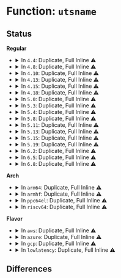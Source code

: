 # Function: <code>utsname</code>

## Status
<b>Regular</b>
<ul>
<li>
<details>
<summary>In <code>4.4</code>: Duplicate, Full Inline ⚠️</summary>

**Collision:** Static Duplication

**Inline:** Full

**Transformation:** False

**Instances:**

```
In kernel/sys.c (ffffffff810937c0)
Location: include/linux/utsname.h:72
Inline: True
Inline callers:
  - kernel/sys.c:SYSC_olduname
  - kernel/sys.c:SyS_newuname
  - kernel/sys.c:SyS_uname
  - kernel/sys.c:SyS_sethostname
  - kernel/sys.c:SyS_gethostname
  - kernel/sys.c:SyS_setdomainname
```
```
In fs/coredump.c (ffffffff8126f966)
Location: include/linux/utsname.h:72
Inline: True
Inline callers:
  - fs/coredump.c:do_coredump
```
```
In fs/proc/version.c (ffffffff812834cd)
Location: include/linux/utsname.h:72
Inline: True
Inline callers:
  - fs/proc/version.c:version_proc_show
```
```
In drivers/char/random.c (ffffffff81513e1a)
Location: include/linux/utsname.h:72
Inline: True
Inline callers:
  - drivers/char/random.c:init_std_data
```
</details>
</li>
<li>
<details>
<summary>In <code>4.8</code>: Duplicate, Full Inline ⚠️</summary>

**Collision:** Static Duplication

**Inline:** Full

**Transformation:** False

**Instances:**

```
In kernel/sys.c (ffffffff81098692)
Location: include/linux/utsname.h:72
Inline: True
Inline callers:
  - kernel/sys.c:SyS_setdomainname
  - kernel/sys.c:SyS_gethostname
  - kernel/sys.c:SyS_sethostname
  - kernel/sys.c:SYSC_olduname
  - kernel/sys.c:SYSC_olduname
  - kernel/sys.c:SYSC_olduname
  - kernel/sys.c:SYSC_olduname
  - kernel/sys.c:SYSC_olduname
  - kernel/sys.c:SyS_uname
  - kernel/sys.c:SyS_newuname
```
```
In fs/coredump.c (ffffffff8129b026)
Location: include/linux/utsname.h:72
Inline: True
Inline callers:
  - fs/coredump.c:do_coredump
```
```
In fs/proc/version.c (ffffffff812b052d)
Location: include/linux/utsname.h:72
Inline: True
Inline callers:
  - fs/proc/version.c:version_proc_show
```
```
In drivers/char/random.c (ffffffff81566162)
Location: include/linux/utsname.h:72
Inline: True
Inline callers:
  - drivers/char/random.c:init_std_data
```
</details>
</li>
<li>
<details>
<summary>In <code>4.10</code>: Duplicate, Full Inline ⚠️</summary>

**Collision:** Static Duplication

**Inline:** Full

**Transformation:** False

**Instances:**

```
In kernel/sys.c (ffffffff8109d642)
Location: include/linux/utsname.h:73
Inline: True
Inline callers:
  - kernel/sys.c:SyS_setdomainname
  - kernel/sys.c:SyS_gethostname
  - kernel/sys.c:SyS_sethostname
  - kernel/sys.c:SYSC_olduname
  - kernel/sys.c:SYSC_olduname
  - kernel/sys.c:SYSC_olduname
  - kernel/sys.c:SYSC_olduname
  - kernel/sys.c:SYSC_olduname
  - kernel/sys.c:SyS_uname
  - kernel/sys.c:SyS_newuname
```
```
In fs/coredump.c (ffffffff812afc09)
Location: include/linux/utsname.h:73
Inline: True
Inline callers:
  - fs/coredump.c:do_coredump
```
```
In fs/proc/version.c (ffffffff812c5f1d)
Location: include/linux/utsname.h:73
Inline: True
Inline callers:
  - fs/proc/version.c:version_proc_show
```
```
In drivers/char/random.c (ffffffff815928c2)
Location: include/linux/utsname.h:73
Inline: True
Inline callers:
  - drivers/char/random.c:init_std_data
```
</details>
</li>
<li>
<details>
<summary>In <code>4.13</code>: Duplicate, Full Inline ⚠️</summary>

**Collision:** Static Duplication

**Inline:** Full

**Transformation:** False

**Instances:**

```
In kernel/sys.c (ffffffff8109a4d0)
Location: include/linux/utsname.h:73
Inline: True
Inline callers:
  - kernel/sys.c:SyS_setdomainname
  - kernel/sys.c:SyS_gethostname
  - kernel/sys.c:SyS_sethostname
  - kernel/sys.c:SYSC_olduname
  - kernel/sys.c:SYSC_olduname
  - kernel/sys.c:SYSC_olduname
  - kernel/sys.c:SYSC_olduname
  - kernel/sys.c:SYSC_olduname
  - kernel/sys.c:SyS_uname
  - kernel/sys.c:SyS_newuname
```
```
In fs/coredump.c (ffffffff812bcf16)
Location: include/linux/utsname.h:73
Inline: True
Inline callers:
  - fs/coredump.c:do_coredump
```
```
In fs/proc/version.c (ffffffff812d311d)
Location: include/linux/utsname.h:73
Inline: True
Inline callers:
  - fs/proc/version.c:version_proc_show
```
```
In drivers/char/random.c (ffffffff815a6b66)
Location: include/linux/utsname.h:73
Inline: True
Inline callers:
  - drivers/char/random.c:init_std_data
```
</details>
</li>
<li>
<details>
<summary>In <code>4.15</code>: Duplicate, Full Inline ⚠️</summary>

**Collision:** Static Duplication

**Inline:** Full

**Transformation:** False

**Instances:**

```
In kernel/sys.c (ffffffff810a11b0)
Location: include/linux/utsname.h:74
Inline: True
Inline callers:
  - kernel/sys.c:SyS_setdomainname
  - kernel/sys.c:SyS_gethostname
  - kernel/sys.c:SyS_sethostname
  - kernel/sys.c:SYSC_olduname
  - kernel/sys.c:SYSC_olduname
  - kernel/sys.c:SYSC_olduname
  - kernel/sys.c:SYSC_olduname
  - kernel/sys.c:SYSC_olduname
  - kernel/sys.c:SyS_uname
  - kernel/sys.c:SyS_newuname
```
```
In fs/coredump.c (ffffffff812e07f3)
Location: include/linux/utsname.h:74
Inline: True
Inline callers:
  - fs/coredump.c:do_coredump
```
```
In fs/proc/version.c (ffffffff812f796d)
Location: include/linux/utsname.h:74
Inline: True
Inline callers:
  - fs/proc/version.c:version_proc_show
```
```
In drivers/char/random.c (ffffffff8160d466)
Location: include/linux/utsname.h:74
Inline: True
Inline callers:
  - drivers/char/random.c:init_std_data
```
</details>
</li>
<li>
<details>
<summary>In <code>4.18</code>: Duplicate, Full Inline ⚠️</summary>

**Collision:** Static Duplication

**Inline:** Full

**Transformation:** False

**Instances:**

```
In kernel/sys.c (ffffffff810a3e05)
Location: include/linux/utsname.h:80
Inline: True
Inline callers:
  - kernel/sys.c:__ia32_sys_setdomainname
  - kernel/sys.c:__x64_sys_setdomainname
  - kernel/sys.c:__ia32_sys_gethostname
  - kernel/sys.c:__x64_sys_gethostname
  - kernel/sys.c:__ia32_sys_sethostname
  - kernel/sys.c:__x64_sys_sethostname
  - kernel/sys.c:__ia32_sys_olduname
  - kernel/sys.c:__ia32_sys_olduname
  - kernel/sys.c:__ia32_sys_olduname
  - kernel/sys.c:__ia32_sys_olduname
  - kernel/sys.c:__ia32_sys_olduname
  - kernel/sys.c:__x64_sys_olduname
  - kernel/sys.c:__x64_sys_olduname
  - kernel/sys.c:__x64_sys_olduname
  - kernel/sys.c:__x64_sys_olduname
  - kernel/sys.c:__x64_sys_olduname
  - kernel/sys.c:__do_sys_uname
  - kernel/sys.c:__do_sys_newuname
```
```
In fs/coredump.c (ffffffff8130caf6)
Location: include/linux/utsname.h:80
Inline: True
Inline callers:
  - fs/coredump.c:do_coredump
```
```
In fs/proc/version.c (ffffffff81324cd5)
Location: include/linux/utsname.h:80
Inline: True
Inline callers:
  - fs/proc/version.c:version_proc_show
  - fs/proc/version.c:version_proc_show
  - fs/proc/version.c:version_proc_show
```
```
In drivers/char/random.c (ffffffff816464e2)
Location: include/linux/utsname.h:80
Inline: True
Inline callers:
  - drivers/char/random.c:init_std_data
```
</details>
</li>
<li>
<details>
<summary>In <code>5.0</code>: Duplicate, Full Inline ⚠️</summary>

**Collision:** Static Duplication

**Inline:** Full

**Transformation:** False

**Instances:**

```
In kernel/sys.c (ffffffff810acbd5)
Location: include/linux/utsname.h:80
Inline: True
Inline callers:
  - kernel/sys.c:__ia32_sys_setdomainname
  - kernel/sys.c:__x64_sys_setdomainname
  - kernel/sys.c:__ia32_sys_gethostname
  - kernel/sys.c:__x64_sys_gethostname
  - kernel/sys.c:__ia32_sys_sethostname
  - kernel/sys.c:__x64_sys_sethostname
  - kernel/sys.c:__ia32_sys_olduname
  - kernel/sys.c:__ia32_sys_olduname
  - kernel/sys.c:__ia32_sys_olduname
  - kernel/sys.c:__ia32_sys_olduname
  - kernel/sys.c:__ia32_sys_olduname
  - kernel/sys.c:__x64_sys_olduname
  - kernel/sys.c:__x64_sys_olduname
  - kernel/sys.c:__x64_sys_olduname
  - kernel/sys.c:__x64_sys_olduname
  - kernel/sys.c:__x64_sys_olduname
  - kernel/sys.c:__do_sys_uname
  - kernel/sys.c:__do_sys_newuname
```
```
In fs/coredump.c (ffffffff81322509)
Location: include/linux/utsname.h:80
Inline: True
Inline callers:
  - fs/coredump.c:do_coredump
```
```
In fs/proc/version.c (ffffffff8133be75)
Location: include/linux/utsname.h:80
Inline: True
Inline callers:
  - fs/proc/version.c:version_proc_show
  - fs/proc/version.c:version_proc_show
  - fs/proc/version.c:version_proc_show
```
```
In drivers/char/random.c (ffffffff81665132)
Location: include/linux/utsname.h:80
Inline: True
Inline callers:
  - drivers/char/random.c:init_std_data
```
</details>
</li>
<li>
<details>
<summary>In <code>5.3</code>: Duplicate, Full Inline ⚠️</summary>

**Collision:** Static Duplication

**Inline:** Full

**Transformation:** False

**Instances:**

```
In kernel/sys.c (ffffffff810b22bb)
Location: include/linux/utsname.h:80
Inline: True
Inline callers:
  - kernel/sys.c:__ia32_sys_setdomainname
  - kernel/sys.c:__x64_sys_setdomainname
  - kernel/sys.c:__ia32_sys_gethostname
  - kernel/sys.c:__x64_sys_gethostname
  - kernel/sys.c:__ia32_sys_sethostname
  - kernel/sys.c:__x64_sys_sethostname
  - kernel/sys.c:__ia32_sys_olduname
  - kernel/sys.c:__ia32_sys_olduname
  - kernel/sys.c:__ia32_sys_olduname
  - kernel/sys.c:__ia32_sys_olduname
  - kernel/sys.c:__ia32_sys_olduname
  - kernel/sys.c:__x64_sys_olduname
  - kernel/sys.c:__x64_sys_olduname
  - kernel/sys.c:__x64_sys_olduname
  - kernel/sys.c:__x64_sys_olduname
  - kernel/sys.c:__x64_sys_olduname
  - kernel/sys.c:__do_sys_uname
  - kernel/sys.c:__do_sys_newuname
```
```
In fs/coredump.c (ffffffff8134978d)
Location: include/linux/utsname.h:80
Inline: True
```
```
In fs/proc/version.c (ffffffff813640a5)
Location: include/linux/utsname.h:80
Inline: True
Inline callers:
  - fs/proc/version.c:version_proc_show
  - fs/proc/version.c:version_proc_show
  - fs/proc/version.c:version_proc_show
```
```
In drivers/char/random.c (ffffffff828f9e54)
Location: include/linux/utsname.h:80
Inline: True
Inline callers:
  - drivers/char/random.c:init_std_data
```
</details>
</li>
<li>
<details>
<summary>In <code>5.4</code>: Duplicate, Full Inline ⚠️</summary>

**Collision:** Static Duplication

**Inline:** Full

**Transformation:** False

**Instances:**

```
In kernel/sys.c (ffffffff810b898b)
Location: include/linux/utsname.h:80
Inline: True
Inline callers:
  - kernel/sys.c:__ia32_sys_setdomainname
  - kernel/sys.c:__x64_sys_setdomainname
  - kernel/sys.c:__ia32_sys_gethostname
  - kernel/sys.c:__x64_sys_gethostname
  - kernel/sys.c:__ia32_sys_sethostname
  - kernel/sys.c:__x64_sys_sethostname
  - kernel/sys.c:__ia32_sys_olduname
  - kernel/sys.c:__ia32_sys_olduname
  - kernel/sys.c:__ia32_sys_olduname
  - kernel/sys.c:__ia32_sys_olduname
  - kernel/sys.c:__ia32_sys_olduname
  - kernel/sys.c:__x64_sys_olduname
  - kernel/sys.c:__x64_sys_olduname
  - kernel/sys.c:__x64_sys_olduname
  - kernel/sys.c:__x64_sys_olduname
  - kernel/sys.c:__x64_sys_olduname
  - kernel/sys.c:__do_sys_uname
  - kernel/sys.c:__do_sys_newuname
```
```
In fs/coredump.c (ffffffff81361a2d)
Location: include/linux/utsname.h:80
Inline: True
```
```
In fs/proc/version.c (ffffffff8137c335)
Location: include/linux/utsname.h:80
Inline: True
Inline callers:
  - fs/proc/version.c:version_proc_show
  - fs/proc/version.c:version_proc_show
  - fs/proc/version.c:version_proc_show
```
```
In drivers/char/random.c (ffffffff82902d57)
Location: include/linux/utsname.h:80
Inline: True
Inline callers:
  - drivers/char/random.c:init_std_data
```
</details>
</li>
<li>
<details>
<summary>In <code>5.8</code>: Duplicate, Full Inline ⚠️</summary>

**Collision:** Static Duplication

**Inline:** Full

**Transformation:** False

**Instances:**

```
In kernel/sys.c (ffffffff810c032b)
Location: include/linux/utsname.h:80
Inline: True
Inline callers:
  - kernel/sys.c:__ia32_sys_setdomainname
  - kernel/sys.c:__x64_sys_setdomainname
  - kernel/sys.c:__ia32_sys_gethostname
  - kernel/sys.c:__x64_sys_gethostname
  - kernel/sys.c:__ia32_sys_sethostname
  - kernel/sys.c:__x64_sys_sethostname
  - kernel/sys.c:__do_sys_olduname
  - kernel/sys.c:__do_sys_olduname
  - kernel/sys.c:__do_sys_olduname
  - kernel/sys.c:__do_sys_olduname
  - kernel/sys.c:__do_sys_olduname
  - kernel/sys.c:__do_sys_uname
  - kernel/sys.c:__do_sys_newuname
```
```
In fs/coredump.c (ffffffff813a7974)
Location: include/linux/utsname.h:80
Inline: True
Inline callers:
  - fs/coredump.c:format_corename
```
```
In fs/proc/version.c (ffffffff813c5c45)
Location: include/linux/utsname.h:80
Inline: True
Inline callers:
  - fs/proc/version.c:version_proc_show
  - fs/proc/version.c:version_proc_show
  - fs/proc/version.c:version_proc_show
```
```
In drivers/char/random.c (ffffffff82d19b11)
Location: include/linux/utsname.h:80
Inline: True
```
</details>
</li>
<li>
<details>
<summary>In <code>5.11</code>: Duplicate, Full Inline ⚠️</summary>

**Collision:** Static Duplication

**Inline:** Full

**Transformation:** False

**Instances:**

```
In kernel/sys.c (ffffffff810bb54b)
Location: include/linux/utsname.h:79
Inline: True
Inline callers:
  - kernel/sys.c:__ia32_sys_setdomainname
  - kernel/sys.c:__x64_sys_setdomainname
  - kernel/sys.c:__ia32_sys_gethostname
  - kernel/sys.c:__x64_sys_gethostname
  - kernel/sys.c:__ia32_sys_sethostname
  - kernel/sys.c:__x64_sys_sethostname
  - kernel/sys.c:__do_sys_olduname
  - kernel/sys.c:__do_sys_olduname
  - kernel/sys.c:__do_sys_olduname
  - kernel/sys.c:__do_sys_olduname
  - kernel/sys.c:__do_sys_olduname
  - kernel/sys.c:__do_sys_uname
  - kernel/sys.c:__do_sys_newuname
```
```
In fs/coredump.c (ffffffff813b8824)
Location: include/linux/utsname.h:79
Inline: True
Inline callers:
  - fs/coredump.c:format_corename
```
```
In fs/proc/version.c (ffffffff813d7be5)
Location: include/linux/utsname.h:79
Inline: True
Inline callers:
  - fs/proc/version.c:version_proc_show
  - fs/proc/version.c:version_proc_show
  - fs/proc/version.c:version_proc_show
```
```
In drivers/char/random.c (ffffffff83007815)
Location: include/linux/utsname.h:79
Inline: True
```
</details>
</li>
<li>
<details>
<summary>In <code>5.13</code>: Duplicate, Full Inline ⚠️</summary>

**Collision:** Static Duplication

**Inline:** Full

**Transformation:** False

**Instances:**

```
In kernel/sys.c (ffffffff810bce9b)
Location: include/linux/utsname.h:79
Inline: True
Inline callers:
  - kernel/sys.c:__ia32_sys_setdomainname
  - kernel/sys.c:__x64_sys_setdomainname
  - kernel/sys.c:__ia32_sys_gethostname
  - kernel/sys.c:__x64_sys_gethostname
  - kernel/sys.c:__ia32_sys_sethostname
  - kernel/sys.c:__x64_sys_sethostname
  - kernel/sys.c:__do_sys_olduname
  - kernel/sys.c:__do_sys_olduname
  - kernel/sys.c:__do_sys_olduname
  - kernel/sys.c:__do_sys_olduname
  - kernel/sys.c:__do_sys_olduname
  - kernel/sys.c:__do_sys_uname
  - kernel/sys.c:__do_sys_newuname
```
```
In fs/coredump.c (ffffffff813bf864)
Location: include/linux/utsname.h:79
Inline: True
```
```
In fs/proc/version.c (ffffffff813dea95)
Location: include/linux/utsname.h:79
Inline: True
Inline callers:
  - fs/proc/version.c:version_proc_show
  - fs/proc/version.c:version_proc_show
  - fs/proc/version.c:version_proc_show
```
```
In drivers/char/random.c (ffffffff83212371)
Location: include/linux/utsname.h:79
Inline: True
Inline callers:
  - drivers/char/random.c:rand_initialize
```
</details>
</li>
<li>
<details>
<summary>In <code>5.15</code>: Duplicate, Full Inline ⚠️</summary>

**Collision:** Static Duplication

**Inline:** Full

**Transformation:** False

**Instances:**

```
In kernel/sys.c (ffffffff810cf87b)
Location: include/linux/utsname.h:79
Inline: True
Inline callers:
  - kernel/sys.c:__ia32_sys_setdomainname
  - kernel/sys.c:__x64_sys_setdomainname
  - kernel/sys.c:__ia32_sys_gethostname
  - kernel/sys.c:__x64_sys_gethostname
  - kernel/sys.c:__ia32_sys_sethostname
  - kernel/sys.c:__x64_sys_sethostname
  - kernel/sys.c:__do_sys_olduname
  - kernel/sys.c:__do_sys_olduname
  - kernel/sys.c:__do_sys_olduname
  - kernel/sys.c:__do_sys_olduname
  - kernel/sys.c:__do_sys_olduname
  - kernel/sys.c:__do_sys_uname
  - kernel/sys.c:__do_sys_newuname
```
```
In fs/coredump.c (ffffffff8140f694)
Location: include/linux/utsname.h:79
Inline: True
```
```
In fs/proc/version.c (ffffffff81430405)
Location: include/linux/utsname.h:79
Inline: True
Inline callers:
  - fs/proc/version.c:version_proc_show
  - fs/proc/version.c:version_proc_show
  - fs/proc/version.c:version_proc_show
```
```
In drivers/char/random.c (ffffffff832fb585)
Location: include/linux/utsname.h:79
Inline: True
Inline callers:
  - drivers/char/random.c:rand_initialize
```
</details>
</li>
<li>
<details>
<summary>In <code>5.19</code>: Duplicate, Full Inline ⚠️</summary>

**Collision:** Static Duplication

**Inline:** Full

**Transformation:** False

**Instances:**

```
In kernel/sys.c (ffffffff810e8a98)
Location: include/linux/utsname.h:79
Inline: True
Inline callers:
  - kernel/sys.c:__ia32_sys_setdomainname
  - kernel/sys.c:__x64_sys_setdomainname
  - kernel/sys.c:__ia32_sys_gethostname
  - kernel/sys.c:__x64_sys_gethostname
  - kernel/sys.c:__ia32_sys_sethostname
  - kernel/sys.c:__x64_sys_sethostname
  - kernel/sys.c:__ia32_sys_olduname
  - kernel/sys.c:__ia32_sys_olduname
  - kernel/sys.c:__ia32_sys_olduname
  - kernel/sys.c:__ia32_sys_olduname
  - kernel/sys.c:__ia32_sys_olduname
  - kernel/sys.c:__x64_sys_olduname
  - kernel/sys.c:__x64_sys_olduname
  - kernel/sys.c:__x64_sys_olduname
  - kernel/sys.c:__x64_sys_olduname
  - kernel/sys.c:__x64_sys_olduname
  - kernel/sys.c:__do_sys_uname
  - kernel/sys.c:__do_sys_newuname
```
```
In fs/coredump.c (ffffffff814852f6)
Location: include/linux/utsname.h:79
Inline: True
```
```
In fs/proc/version.c (ffffffff814aa0d5)
Location: include/linux/utsname.h:79
Inline: True
Inline callers:
  - fs/proc/version.c:version_proc_show
  - fs/proc/version.c:version_proc_show
  - fs/proc/version.c:version_proc_show
```
```
In drivers/char/random.c (ffffffff834b4072)
Location: include/linux/utsname.h:79
Inline: True
Inline callers:
  - drivers/char/random.c:random_init
```
</details>
</li>
<li>
<details>
<summary>In <code>6.2</code>: Duplicate, Full Inline ⚠️</summary>

**Collision:** Static Duplication

**Inline:** Full

**Transformation:** False

**Instances:**

```
In kernel/sys.c (ffffffff81109e53)
Location: include/linux/utsname.h:80
Inline: True
Inline callers:
  - kernel/sys.c:__ia32_sys_setdomainname
  - kernel/sys.c:__x64_sys_setdomainname
  - kernel/sys.c:__ia32_sys_gethostname
  - kernel/sys.c:__x64_sys_gethostname
  - kernel/sys.c:__ia32_sys_sethostname
  - kernel/sys.c:__x64_sys_sethostname
  - kernel/sys.c:__ia32_sys_olduname
  - kernel/sys.c:__ia32_sys_olduname
  - kernel/sys.c:__ia32_sys_olduname
  - kernel/sys.c:__ia32_sys_olduname
  - kernel/sys.c:__ia32_sys_olduname
  - kernel/sys.c:__x64_sys_olduname
  - kernel/sys.c:__x64_sys_olduname
  - kernel/sys.c:__x64_sys_olduname
  - kernel/sys.c:__x64_sys_olduname
  - kernel/sys.c:__x64_sys_olduname
  - kernel/sys.c:__do_sys_uname
  - kernel/sys.c:__do_sys_newuname
```
```
In fs/coredump.c (ffffffff81518954)
Location: include/linux/utsname.h:80
Inline: True
```
```
In fs/proc/version.c (ffffffff8153fca5)
Location: include/linux/utsname.h:80
Inline: True
Inline callers:
  - fs/proc/version.c:version_proc_show
  - fs/proc/version.c:version_proc_show
  - fs/proc/version.c:version_proc_show
```
</details>
</li>
<li>
<details>
<summary>In <code>6.5</code>: Duplicate, Full Inline ⚠️</summary>

**Collision:** Static Duplication

**Inline:** Full

**Transformation:** False

**Instances:**

```
In kernel/sys.c (ffffffff811161e3)
Location: include/linux/utsname.h:80
Inline: True
Inline callers:
  - kernel/sys.c:__ia32_sys_setdomainname
  - kernel/sys.c:__x64_sys_setdomainname
  - kernel/sys.c:__do_sys_gethostname
  - kernel/sys.c:__ia32_sys_sethostname
  - kernel/sys.c:__x64_sys_sethostname
  - kernel/sys.c:__ia32_sys_olduname
  - kernel/sys.c:__ia32_sys_olduname
  - kernel/sys.c:__ia32_sys_olduname
  - kernel/sys.c:__ia32_sys_olduname
  - kernel/sys.c:__ia32_sys_olduname
  - kernel/sys.c:__x64_sys_olduname
  - kernel/sys.c:__x64_sys_olduname
  - kernel/sys.c:__x64_sys_olduname
  - kernel/sys.c:__x64_sys_olduname
  - kernel/sys.c:__x64_sys_olduname
  - kernel/sys.c:__do_sys_uname
  - kernel/sys.c:__do_sys_newuname
```
```
In fs/coredump.c (ffffffff815501d4)
Location: include/linux/utsname.h:80
Inline: True
```
```
In fs/proc/version.c (ffffffff81578025)
Location: include/linux/utsname.h:80
Inline: True
Inline callers:
  - fs/proc/version.c:version_proc_show
  - fs/proc/version.c:version_proc_show
  - fs/proc/version.c:version_proc_show
```
</details>
</li>
<li>
<details>
<summary>In <code>6.8</code>: Duplicate, Full Inline ⚠️</summary>

**Collision:** Static Duplication

**Inline:** Full

**Transformation:** False

**Instances:**

```
In kernel/sys.c (ffffffff8111fbd3)
Location: include/linux/utsname.h:80
Inline: True
Inline callers:
  - kernel/sys.c:__ia32_sys_setdomainname
  - kernel/sys.c:__x64_sys_setdomainname
  - kernel/sys.c:__do_sys_gethostname
  - kernel/sys.c:__ia32_sys_sethostname
  - kernel/sys.c:__x64_sys_sethostname
  - kernel/sys.c:__ia32_sys_olduname
  - kernel/sys.c:__ia32_sys_olduname
  - kernel/sys.c:__ia32_sys_olduname
  - kernel/sys.c:__ia32_sys_olduname
  - kernel/sys.c:__ia32_sys_olduname
  - kernel/sys.c:__x64_sys_olduname
  - kernel/sys.c:__x64_sys_olduname
  - kernel/sys.c:__x64_sys_olduname
  - kernel/sys.c:__x64_sys_olduname
  - kernel/sys.c:__x64_sys_olduname
  - kernel/sys.c:__do_sys_uname
  - kernel/sys.c:__do_sys_newuname
```
```
In fs/coredump.c (ffffffff81586063)
Location: include/linux/utsname.h:80
Inline: True
```
```
In fs/proc/version.c (ffffffff815b0755)
Location: include/linux/utsname.h:80
Inline: True
Inline callers:
  - fs/proc/version.c:version_proc_show
  - fs/proc/version.c:version_proc_show
  - fs/proc/version.c:version_proc_show
```
</details>
</li>
</ul>
<b>Arch</b>
<ul>
<li>
<details>
<summary>In <code>arm64</code>: Duplicate, Full Inline ⚠️</summary>

**Collision:** Static Duplication

**Inline:** Full

**Transformation:** False

**Instances:**

```
In kernel/sys.c (ffff800010115534)
Location: include/linux/utsname.h:80
Inline: True
Inline callers:
  - kernel/sys.c:__arm64_sys_setdomainname
  - kernel/sys.c:__arm64_sys_gethostname
  - kernel/sys.c:__arm64_sys_sethostname
  - kernel/sys.c:__do_sys_newuname
```
```
In fs/coredump.c (ffff800010428170)
Location: include/linux/utsname.h:80
Inline: True
```
```
In fs/proc/version.c (ffff800010448b28)
Location: include/linux/utsname.h:80
Inline: True
Inline callers:
  - fs/proc/version.c:version_proc_show
  - fs/proc/version.c:version_proc_show
  - fs/proc/version.c:version_proc_show
```
```
In drivers/char/random.c (ffff800011495dac)
Location: include/linux/utsname.h:80
Inline: True
Inline callers:
  - drivers/char/random.c:init_std_data
```
</details>
</li>
<li>
<details>
<summary>In <code>armhf</code>: Duplicate, Full Inline ⚠️</summary>

**Collision:** Static Duplication

**Inline:** Full

**Transformation:** False

**Instances:**

```
In kernel/sys.c (c036d690)
Location: include/linux/utsname.h:80
Inline: True
Inline callers:
  - kernel/sys.c:__se_sys_setdomainname
  - kernel/sys.c:__se_sys_gethostname
  - kernel/sys.c:__se_sys_sethostname
  - kernel/sys.c:__do_sys_newuname
```
```
In fs/coredump.c (c05f0d34)
Location: include/linux/utsname.h:80
Inline: True
Inline callers:
  - fs/coredump.c:format_corename
```
```
In fs/proc/version.c (c060dc94)
Location: include/linux/utsname.h:80
Inline: True
Inline callers:
  - fs/proc/version.c:version_proc_show
```
```
In drivers/char/random.c (c1596118)
Location: include/linux/utsname.h:80
Inline: True
Inline callers:
  - drivers/char/random.c:init_std_data
```
</details>
</li>
<li>
<details>
<summary>In <code>ppc64el</code>: Duplicate, Full Inline ⚠️</summary>

**Collision:** Static Duplication

**Inline:** Full

**Transformation:** False

**Instances:**

```
In kernel/sys.c (c00000000015cd24)
Location: include/linux/utsname.h:80
Inline: True
Inline callers:
  - kernel/sys.c:__se_sys_setdomainname
  - kernel/sys.c:__se_sys_gethostname
  - kernel/sys.c:__se_sys_sethostname
  - kernel/sys.c:__se_sys_olduname
  - kernel/sys.c:__se_sys_olduname
  - kernel/sys.c:__se_sys_olduname
  - kernel/sys.c:__se_sys_olduname
  - kernel/sys.c:__se_sys_olduname
  - kernel/sys.c:__do_sys_uname
  - kernel/sys.c:__do_sys_newuname
```
```
In fs/coredump.c (c0000000005382b8)
Location: include/linux/utsname.h:80
Inline: True
```
```
In fs/proc/version.c (c00000000055f27c)
Location: include/linux/utsname.h:80
Inline: True
Inline callers:
  - fs/proc/version.c:version_proc_show
  - fs/proc/version.c:version_proc_show
  - fs/proc/version.c:version_proc_show
```
```
In drivers/char/random.c (c0000000013a83e4)
Location: include/linux/utsname.h:80
Inline: True
Inline callers:
  - drivers/char/random.c:init_std_data
```
</details>
</li>
<li>
<details>
<summary>In <code>riscv64</code>: Duplicate, Full Inline ⚠️</summary>

**Collision:** Static Duplication

**Inline:** Full

**Transformation:** False

**Instances:**

```
In kernel/sys.c (ffffffe0000d4196)
Location: include/linux/utsname.h:80
Inline: True
Inline callers:
  - kernel/sys.c:__se_sys_setdomainname
  - kernel/sys.c:__se_sys_sethostname
  - kernel/sys.c:__do_sys_newuname
```
```
In fs/coredump.c (ffffffe0002c6442)
Location: include/linux/utsname.h:80
Inline: True
```
```
In fs/proc/version.c (ffffffe0002de63c)
Location: include/linux/utsname.h:80
Inline: True
Inline callers:
  - fs/proc/version.c:version_proc_show
  - fs/proc/version.c:version_proc_show
  - fs/proc/version.c:version_proc_show
```
```
In drivers/char/random.c (ffffffe00002f9a0)
Location: include/linux/utsname.h:80
Inline: True
Inline callers:
  - drivers/char/random.c:init_std_data
```
</details>
</li>
</ul>
<b>Flavor</b>
<ul>
<li>
<details>
<summary>In <code>aws</code>: Duplicate, Full Inline ⚠️</summary>

**Collision:** Static Duplication

**Inline:** Full

**Transformation:** False

**Instances:**

```
In kernel/sys.c (ffffffff810b2cfb)
Location: include/linux/utsname.h:80
Inline: True
Inline callers:
  - kernel/sys.c:__ia32_sys_setdomainname
  - kernel/sys.c:__x64_sys_setdomainname
  - kernel/sys.c:__ia32_sys_gethostname
  - kernel/sys.c:__x64_sys_gethostname
  - kernel/sys.c:__ia32_sys_sethostname
  - kernel/sys.c:__x64_sys_sethostname
  - kernel/sys.c:__ia32_sys_olduname
  - kernel/sys.c:__ia32_sys_olduname
  - kernel/sys.c:__ia32_sys_olduname
  - kernel/sys.c:__ia32_sys_olduname
  - kernel/sys.c:__ia32_sys_olduname
  - kernel/sys.c:__x64_sys_olduname
  - kernel/sys.c:__x64_sys_olduname
  - kernel/sys.c:__x64_sys_olduname
  - kernel/sys.c:__x64_sys_olduname
  - kernel/sys.c:__x64_sys_olduname
  - kernel/sys.c:__do_sys_uname
  - kernel/sys.c:__do_sys_newuname
```
```
In fs/coredump.c (ffffffff8135a00d)
Location: include/linux/utsname.h:80
Inline: True
```
```
In fs/proc/version.c (ffffffff81374915)
Location: include/linux/utsname.h:80
Inline: True
Inline callers:
  - fs/proc/version.c:version_proc_show
  - fs/proc/version.c:version_proc_show
  - fs/proc/version.c:version_proc_show
```
```
In drivers/char/random.c (ffffffff828ea53e)
Location: include/linux/utsname.h:80
Inline: True
Inline callers:
  - drivers/char/random.c:init_std_data
```
</details>
</li>
<li>
<details>
<summary>In <code>azure</code>: Duplicate, Full Inline ⚠️</summary>

**Collision:** Static Duplication

**Inline:** Full

**Transformation:** False

**Instances:**

```
In kernel/sys.c (ffffffff810a162b)
Location: include/linux/utsname.h:80
Inline: True
Inline callers:
  - kernel/sys.c:__ia32_sys_setdomainname
  - kernel/sys.c:__x64_sys_setdomainname
  - kernel/sys.c:__ia32_sys_gethostname
  - kernel/sys.c:__x64_sys_gethostname
  - kernel/sys.c:__ia32_sys_sethostname
  - kernel/sys.c:__x64_sys_sethostname
  - kernel/sys.c:__ia32_sys_olduname
  - kernel/sys.c:__ia32_sys_olduname
  - kernel/sys.c:__ia32_sys_olduname
  - kernel/sys.c:__ia32_sys_olduname
  - kernel/sys.c:__ia32_sys_olduname
  - kernel/sys.c:__x64_sys_olduname
  - kernel/sys.c:__x64_sys_olduname
  - kernel/sys.c:__x64_sys_olduname
  - kernel/sys.c:__x64_sys_olduname
  - kernel/sys.c:__x64_sys_olduname
  - kernel/sys.c:__do_sys_uname
  - kernel/sys.c:__do_sys_newuname
```
```
In fs/coredump.c (ffffffff8134acbd)
Location: include/linux/utsname.h:80
Inline: True
```
```
In fs/proc/version.c (ffffffff813653e5)
Location: include/linux/utsname.h:80
Inline: True
Inline callers:
  - fs/proc/version.c:version_proc_show
  - fs/proc/version.c:version_proc_show
  - fs/proc/version.c:version_proc_show
```
```
In drivers/char/random.c (ffffffff828e19cb)
Location: include/linux/utsname.h:80
Inline: True
Inline callers:
  - drivers/char/random.c:init_std_data
```
</details>
</li>
<li>
<details>
<summary>In <code>gcp</code>: Duplicate, Full Inline ⚠️</summary>

**Collision:** Static Duplication

**Inline:** Full

**Transformation:** False

**Instances:**

```
In kernel/sys.c (ffffffff810b225b)
Location: include/linux/utsname.h:80
Inline: True
Inline callers:
  - kernel/sys.c:__ia32_sys_setdomainname
  - kernel/sys.c:__x64_sys_setdomainname
  - kernel/sys.c:__ia32_sys_gethostname
  - kernel/sys.c:__x64_sys_gethostname
  - kernel/sys.c:__ia32_sys_sethostname
  - kernel/sys.c:__x64_sys_sethostname
  - kernel/sys.c:__ia32_sys_olduname
  - kernel/sys.c:__ia32_sys_olduname
  - kernel/sys.c:__ia32_sys_olduname
  - kernel/sys.c:__ia32_sys_olduname
  - kernel/sys.c:__ia32_sys_olduname
  - kernel/sys.c:__x64_sys_olduname
  - kernel/sys.c:__x64_sys_olduname
  - kernel/sys.c:__x64_sys_olduname
  - kernel/sys.c:__x64_sys_olduname
  - kernel/sys.c:__x64_sys_olduname
  - kernel/sys.c:__do_sys_uname
  - kernel/sys.c:__do_sys_newuname
```
```
In fs/coredump.c (ffffffff81357add)
Location: include/linux/utsname.h:80
Inline: True
```
```
In fs/proc/version.c (ffffffff813723e5)
Location: include/linux/utsname.h:80
Inline: True
Inline callers:
  - fs/proc/version.c:version_proc_show
  - fs/proc/version.c:version_proc_show
  - fs/proc/version.c:version_proc_show
```
```
In drivers/char/random.c (ffffffff828fe07a)
Location: include/linux/utsname.h:80
Inline: True
Inline callers:
  - drivers/char/random.c:init_std_data
```
</details>
</li>
<li>
<details>
<summary>In <code>lowlatency</code>: Duplicate, Full Inline ⚠️</summary>

**Collision:** Static Duplication

**Inline:** Full

**Transformation:** False

**Instances:**

```
In kernel/sys.c (ffffffff810ba85b)
Location: include/linux/utsname.h:80
Inline: True
Inline callers:
  - kernel/sys.c:__ia32_sys_setdomainname
  - kernel/sys.c:__x64_sys_setdomainname
  - kernel/sys.c:__ia32_sys_gethostname
  - kernel/sys.c:__x64_sys_gethostname
  - kernel/sys.c:__ia32_sys_sethostname
  - kernel/sys.c:__x64_sys_sethostname
  - kernel/sys.c:__ia32_sys_olduname
  - kernel/sys.c:__ia32_sys_olduname
  - kernel/sys.c:__ia32_sys_olduname
  - kernel/sys.c:__ia32_sys_olduname
  - kernel/sys.c:__ia32_sys_olduname
  - kernel/sys.c:__x64_sys_olduname
  - kernel/sys.c:__x64_sys_olduname
  - kernel/sys.c:__x64_sys_olduname
  - kernel/sys.c:__x64_sys_olduname
  - kernel/sys.c:__x64_sys_olduname
  - kernel/sys.c:__do_sys_uname
  - kernel/sys.c:__do_sys_newuname
```
```
In fs/coredump.c (ffffffff8136b1bd)
Location: include/linux/utsname.h:80
Inline: True
```
```
In fs/proc/version.c (ffffffff81385dc5)
Location: include/linux/utsname.h:80
Inline: True
Inline callers:
  - fs/proc/version.c:version_proc_show
  - fs/proc/version.c:version_proc_show
  - fs/proc/version.c:version_proc_show
```
```
In drivers/char/random.c (ffffffff82903db9)
Location: include/linux/utsname.h:80
Inline: True
Inline callers:
  - drivers/char/random.c:init_std_data
```
</details>
</li>
</ul>

## Differences
